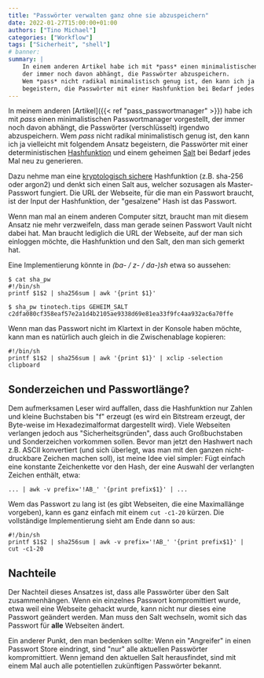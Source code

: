 ```yaml
---
title: "Passwörter verwalten ganz ohne sie abzuspeichern"
date: 2022-01-27T15:00:00+01:00
authors: ["Tino Michael"]
categories: ["Workflow"]
tags: ["Sicherheit", "shell"]
# banner:
summary: |
    In einem anderen Artikel habe ich mit *pass* einen minimalistischen Passwortmanager vorgestellt,
    der immer noch davon abhängt, die Passwörter abzuspeichern.
    Wem *pass* nicht radikal minimalistisch genug ist, den kann ich ja vielleicht mit folgendem Ansatz
    begeistern, die Passwörter mit einer Hashfunktion bei Bedarf jedes Mal neu zu generieren.
---
```


In meinem anderen [Artikel]({{< ref "pass_passwortmanager" >}}) habe ich mit *pass*
einen minimalistischen Passwortmanager vorgestellt, der immer noch davon abhängt,
die Passwörter (verschlüsselt) irgendwo abzuspeichern.
Wem *pass* nicht radikal minimalistisch genug ist, den kann ich ja vielleicht mit folgendem Ansatz
begeistern, die Passwörter mit einer deterministischen
[Hashfunktion](https://de.wikipedia.org/wiki/Hashfunktion "Hashfunktion") und einem geheimen
[Salt](https://de.wikipedia.org/wiki/Salt_(Kryptologie) "Salt (Kryptologie)") bei Bedarf jedes Mal
neu zu generieren.

Dazu nehme man eine [kryptologisch sichere](https://de.wikipedia.org/wiki/Hashfunktion#Kriterien)
Hashfunktion (z.B. sha-256 oder argon2) und denkt sich einen Salt aus, welcher sozusagen als
Master-Passwort fungiert.
Die URL der Webseite, für die man ein Passwort braucht, ist der Input der Hashfunktion,
der "gesalzene" Hash ist das Passwort.

Wenn man mal an einem anderen Computer sitzt, braucht man mit diesem Ansatz nie mehr verzweifeln,
dass man gerade seinen Passwort Vault nicht dabei hat.
Man braucht lediglich die URL der Webseite, auf der man sich einloggen möchte,
die Hashfunktion und den Salt, den man sich gemerkt hat.

Eine Implementierung könnte in *(ba- / z- / da-)sh* etwa so aussehen:

```shell
$ cat sha_pw
#!/bin/sh
printf $1$2 | sha256sum | awk '{print $1}'

$ sha_pw tinotech.tips GEHEIM_SALT
c2dfa080cf358eaf57e2a1d4b2105ae9338d69e81ea33f9fc4aa932ac6a70ffe
```

Wenn man das Passwort nicht im Klartext in der Konsole haben möchte, kann man es natürlich auch
gleich in die Zwischenablage kopieren:

```shell
#!/bin/sh
printf $1$2 | sha256sum | awk '{print $1}' | xclip -selection clipboard
```

## Sonderzeichen und Passwortlänge?

Dem aufmerksamen Leser wird auffallen, dass die Hashfunktion nur Zahlen und kleine Buchstaben bis "f"
erzeugt (es wird ein Bitstream erzeugt, der Byte-weise im Hexadezimalformat dargestellt wird).
Viele Webseiten verlangen jedoch aus "Sicherheitsgründen", dass auch Großbuchstaben und Sonderzeichen
vorkommen sollen.
Bevor man jetzt den Hashwert nach z.B. ASCII konvertiert (und sich überlegt, was man mit den ganzen
nicht-druckbare Zeichen machen soll), ist meine Idee viel simpler:
Fügt einfach eine konstante Zeichenkette vor den Hash, der eine Auswahl der verlangten Zeichen enthält,
etwa:

```shell
... | awk -v prefix='!AB_' '{print prefix$1}' | ...
```

Wem das Passwort zu lang ist (es gibt Webseiten, die eine Maximallänge vorgeben), kann es ganz einfach
mit einem `cut -c1-20` kürzen.
Die vollständige Implementierung sieht am Ende dann so aus:

```shell
#!/bin/sh
printf $1$2 | sha256sum | awk -v prefix='!AB_' '{print prefix$1}' | cut -c1-20
```

## Nachteile

Der Nachteil dieses Ansatzes ist, dass alle Passwörter über den Salt zusammenhängen.
Wenn ein einzelnes Passwort kompromittiert wurde, etwa weil eine Webseite gehackt wurde, kann nicht
nur dieses eine Passwort geändert werden. Man muss den Salt wechseln, womit sich das Passwort für
**alle** Webseiten ändert.

Ein anderer Punkt, den man bedenken sollte: Wenn ein "Angreifer" in einen Passwort Store eindringt,
sind "nur" alle aktuellen Passwörter kompromittiert. Wenn jemand den aktuellen Salt herausfindet,
sind mit einem Mal auch alle potentiellen zukünftigen Passwörter bekannt.
